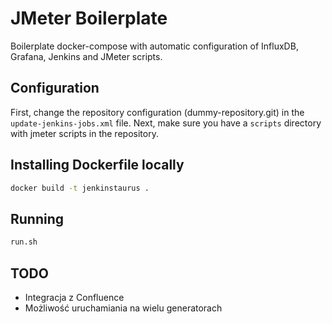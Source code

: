 # JMeter Boilerplate

Boilerplate docker-compose with automatic configuration of InfluxDB, Grafana, Jenkins and JMeter scripts.

## Configuration

First, change the repository configuration (dummy-repository.git) in the `update-jenkins-jobs.xml` file. Next, make sure you have a `scripts` directory with jmeter scripts in the repository.

## Installing Dockerfile locally

```bash
docker build -t jenkinstaurus .
```

## Running

```bash
run.sh
```

## TODO
- Integracja z Confluence
- Możliwość uruchamiania na wielu generatorach

